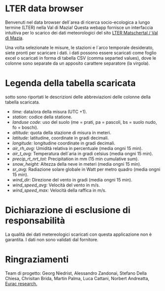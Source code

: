 # LTER data browser

Benvenuti nel data browser dell´area di ricerca socio-ecologica a lungo termine (LTER) nella Val di Mazia!
Questa webapp fornisce un interfaccia intuitiva per lo scarico dei dati meteorologici  del sito [LTER Matschertal / Val di Mazia](http://lter.eurac.edu/it).

Una volta selezionate le misure, le stazioni e l´arco temporale desiderato, siete pronti per scaricare i dati.
i dati possono essere scaricati come foglio excel o scaricati in forma di tabella CSV (comma separted values),
dove le colonne sono separate da un apposito carattere separatore (la virgola).

# Legenda della tabella scaricata

sotto sono riportati le descrizioni delle abbreviazioni delle colonne della tabella scaricata.

* *time:*	data/ora della misura (UTC +1).
* *station:* codice della statione.
* *landuse code:* uso del suolo (me = prati, pa = pascoli, bs = suolo nudo, fo = boschi).
* *altitude:* quota della stazione di misura in meteri.
* *latitude:* latitudine, coordinate in gradi decimali.
* *longitude:* longitudine coordinate in gradi decimali.
* *air_rh_avg:* Umidità relativa in percentuale (media  ongni 15 min).
* *air_t_avg:* Temperatura dell´aria in gradi celsius (media  ongni 15 min).
* *precip_rt_nrt_tot:* Precipitation in mm (15 min cumulative sum).
* *snow_height:* Altezza della neve in meteri (media  ongni 15 min).
* *sr_avg:* Radiazione solare globale in Watt per metro quadro (media  ongni 15 min).
* *wind_dir:* Direzione del vento in gradi (media  ongni 15 min).
* *wind_speed_avg:* Velocità del vento in m/s.
* *wind_speed_max:* Velocità della raffica in m/s.

# Dichiarazione di esclusione di responsabilità

La qualità dei dati metereologici scaricati con questa applicazione non è garantita. I dati non sono validati dal fornitore.

# Ringraziamenti

Team di progetto: Georg Niedrist, Alessandro Zandonai, Stefano Della Chiesa, Chrisitan Brida, Martin Palma, Luca Cattani, Norbert Andreatta, [Eurac research.](http://www.eurac.edu/en/Pages/default.aspx)